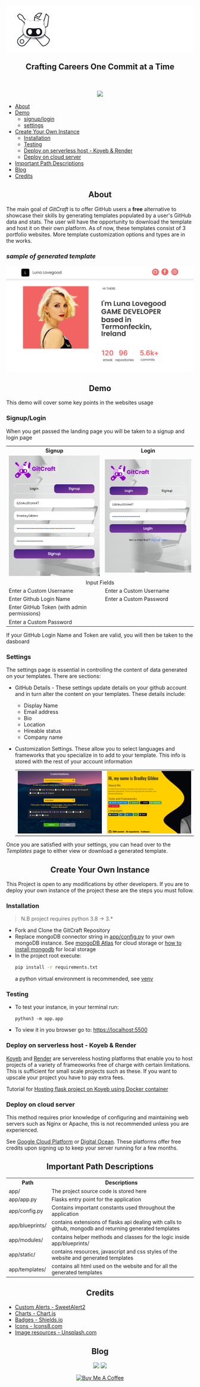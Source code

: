<!-- <table border="5">
    <tr>
        <td width="200"><img src='./resources/images/logo.png' \></td>
        <td width="600"><h1 align='center'>GitCraft</h1></td>
    </tr>
</table> -->

<h2 align="center"><img src="./resources/images/header.png" />
<p>Crafting Careers One Commit at a Time </p>
</h1>
<br>
<p align="center">
    <a href="https://gc.gilden.co.za/">
    <img src="https://img.shields.io/badge/deployed_on_render-black?style=for-the-badge&logo=render&logoColor=white" />
    </a>
</p>

* [About](#about)
* [Demo](#demo)
  * [signup/login](#signuplogin)
  * [settings](#settings)
* [Create Your Own Instance](#create-your-own-instance)
  * [Installation](#installation)
  * [Testing](#testing)
  * [Deploy on serverless host - Koyeb & Render](#deploy-on-serverless-host---koyeb--render)
  * [Deploy on cloud server](#deploy-on-cloud-server)
* [Important Path Descriptions](#important-path-descriptions)
* [Blog](#blog)
* [Credits](#credits)


<div align="center">

## About

</div>

The main goal of *GitCraft* is to offer GitHub users a **free** alternative to showcase their skills by generating templates populated by a user's GitHub data and stats. The user will have the opportunity to download the template and host it on their own platform. As of now, these templates consist of 3 portfolio websites. More template customization options and types are in the works.

### *sample of generated template*

<p>
    <img src="./resources/images/portfolio_responsive.png" />

<div align="center">

## Demo

</div>

This demo will cover some key points in the websites usage

### Signup/Login

When you get passed the landing page you will be taken to a signup and login page

<table>
    <tr>
        <th><div align="center">Signup</div></th>
        <th><div align="center">Login</div></th>
    </tr>
    <tr>
        <td>
            <img src="./resources/images/signupfilled.png" />
        </td>
        <td>
            <img src="./resources/images/loginfilled.png" />
        </td>
    </tr>
    <tr>
        <td colspan="2" align="center">Input Fields</td>
    </tr>
    <tr>
        <td>Enter a Custom Username</td>
        <td>Enter a Custom Username</td>
    </tr>
    <tr>
        <td>Enter Github Login Name</td>
        <td>Enter a Custom Password</td>
    </tr>
    <tr>
        <td>Enter GitHub Token (with admin permissions)</td>
        <td></td>
    </tr>
    <tr>
        <td>Enter a Custom Password</td>
        <td></td>
    </tr>
</table>

If your GitHub Login Name and Token are valid, you will then be taken to the dasboard

### Settings

The settings page is essential in controlling the content of data generated on your templates. There are sections:

* GitHub Details - These settings update details on your github account and in turn alter the content on your templates. These details include:
  * Display Name
  * Email address
  * Bio
  * Location
  * Hireable status
  * Company name

* Customization Settings. These allow you to select languages and frameworks that you specialize in to add to your template. This info is stored with the rest of your account information
  <table>
      <tr>
        <td><img src="./resources/images/settings.png" /></td>
        <td><img src="./resources/images/settingsresult.png" /></td>
    </tr>
  </table>

Once you are satisfied with your settings, you can head over to the *Templates* page to either view or download a generated template.

</p>

<div align="center">

## Create Your Own Instance

</div>

This Project is open to any modifications by other developers. If you are to deploy your own instance of the project these are the steps you must follow.

### Installation

> N.B project requires python 3.8 -> 3.*
* Fork and Clone the GitCraft Repository
* Replace mongoDB connector string in [app/config.py](./app/config.py) to your own mongoDB instance. See [mongoDB Atlas](https://www.mongodb.com/atlas/database) for cloud storage or [how to install mongodb](https://www.mongodb.com/docs/manual/administration/install-community/) for  local storage
* In the project root execute:
  ```sh
  pip install -r requirements.txt
  ```
  a python virtual environment is recommended, see [venv](https://www.freecodecamp.org/news/how-to-setup-virtual-environments-in-python/)

### Testing

* To test your instance, in your terminal run:
  ```
  python3 -m app.app
  ```
* To view it in you browser go to: [https://localhost:5500](https://localhost:5500)

### Deploy on serverless host - Koyeb & Render

[Koyeb](https://koyeb.com) and [Render](https://render.com) are servereless hosting platforms that enable you to host projects of a variety of frameoworks free of charge with certain limitations. This is sufficient for small scale projects such as these. If you want to upscale your project you have to pay extra fees.

Tutorial for [Hosting flask project on Koyeb using Docker container](https://www.koyeb.com/tutorials/python-flask-application-deployment-on-koyeb)

### Deploy on cloud server

This method requires prior knowledge of configuring and maintaining web servers such as Nginx or Apache, this is not recommended unless you are experienced.

See [Google Cloud Platform](https://cloud.google.com) or [Digital Ocean](https://www.digitalocean.com). These platforms offer free credits upon signing up to keep your server running for a few months.

<div align="center">

## Important Path Descriptions

<table>
    <tr>
        <th><div align="center">Path</div></th>
        <th><div align="center">Descriptions</div></th>
    </tr>
    <tr>
        <td>app/</td>
        <td>The project source code is stored here</td>
    </tr>
    <tr>
        <td>app/app.py</td>
        <td>Flasks entry point for the application</td>
    </tr>
    <tr>
        <td>app/config.py</td>
        <td>Contains important constants used throughout the application</td>
    </tr>
    <tr>
        <td>app/blueprints/</td>
        <td>contains extensions of flasks api dealing with calls to github, mongodb and returning generated templates</td>
    </tr>
    <tr>
        <td>app/modules/</td>
        <td>contains helper methods and classes for the logic inside app/blueprints/</td>
    </tr>
    <tr>
        <td>app/static/</td>
        <td>contains resources, javascript and css styles of the website and generated templates</td>
    </tr>
    <tr>
        <td>app/templates/</td>
        <td>contains all html used on the website and for all the generated templates</td>
    </tr>
</table>

</div>

<div align="center">

## Credits

</div>

* [Custom Alerts - SweetAlert2](https://sweetalert2.github.io/)
* [Charts - Chart.js](https://chartjs.org)
* [Badges - Shields.io](https://shields.io)
* [Icons - Icons8.com](https://icons8.com)
* [Image resources - Unsplash.com](https://unsplash.com)

<div align="center">

## Blog

</div>
<p align="center">
    <img src="https://img.shields.io/badge/hashnode-2962ff?style=for-the-badge&logo=hashnode" />
    <img src="https://img.shields.io/badge/medium-black?style=for-the-badge&logo=medium" />
</p>
<p align="center">
<a href="https://www.buymeacoffee.com/comascript" target="_blank"><img src="https://cdn.buymeacoffee.com/buttons/v2/default-yellow.png" alt="Buy Me A Coffee" style="height: 60px !important;width: 217px !important;" ></a>
</p>
